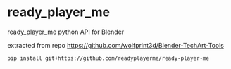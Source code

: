 # ready_player_me
ready_player_me python API for Blender

extracted from repo https://github.com/wolfprint3d/Blender-TechArt-Tools

```
pip install git+https://github.com/readyplayerme/ready-player-me
```
